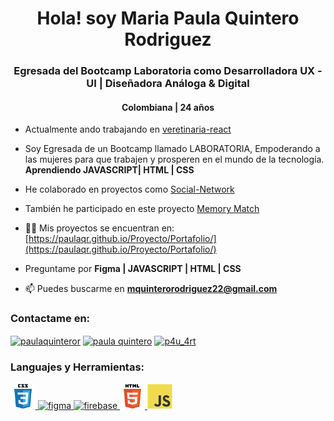 <h1 align="center">Hola! soy Maria Paula Quintero Rodriguez</h1>
<h3 align="center">Egresada del Bootcamp Laboratoria como Desarrolladora UX - UI  | Diseñadora Análoga & Digital</h3>
<h4 align="center">  Colombiana | 24 años </h4>

- Actualmente ando trabajando en [veretinaria-react](https://github.com/PaulaQR/veterinaria-react)

- Soy Egresada de un Bootcamp llamado LABORATORIA, Empoderando a las mujeres para que trabajen y prosperen en el mundo de la tecnología. **Aprendiendo JAVASCRIPT| HTML | CSS**

- He colaborado en proyectos como [Social-Network](https://github.com/PaulaQR/BOG004-social-network)

- También he participado en este proyecto [Memory Match](https://github.com/PaulaQR/BOG004-memory-match)

- 👨‍💻 Mis proyectos se encuentran en: [https://paulaqr.github.io/Proyecto/Portafolio/](https://paulaqr.github.io/Proyecto/Portafolio/)

- Preguntame por **Figma | JAVASCRIPT | HTML | CSS**

- 📫 Puedes buscarme en **mquinterorodriguez22@gmail.com**

<h3 align="left">Contactame  en: </h3>
<p align="left">
<a href="https://linkedin.com/in/paulaquinteror" target="blank"><img align="center" src="https://raw.githubusercontent.com/rahuldkjain/github-profile-readme-generator/master/src/images/icons/Social/linked-in-alt.svg" alt="paulaquinteror" height="30" width="40" /></a>
<a href="https://fb.com/paula quintero" target="blank"><img align="center" src="https://raw.githubusercontent.com/rahuldkjain/github-profile-readme-generator/master/src/images/icons/Social/facebook.svg" alt="paula quintero" height="30" width="40" /></a>
<a href="https://instagram.com/p4u_4rt" target="blank"><img align="center" src="https://raw.githubusercontent.com/rahuldkjain/github-profile-readme-generator/master/src/images/icons/Social/instagram.svg" alt="p4u_4rt" height="30" width="40" /></a>
</p>

<h3 align="left">Languajes y Herramientas:</h3>
<p align="left"> <a href="https://www.w3schools.com/css/" target="_blank" rel="noreferrer"> <img src="https://raw.githubusercontent.com/devicons/devicon/master/icons/css3/css3-original-wordmark.svg" alt="css3" width="40" height="40"/> </a> <a href="https://www.figma.com/" target="_blank" rel="noreferrer"> <img src="https://www.vectorlogo.zone/logos/figma/figma-icon.svg" alt="figma" width="40" height="40"/> </a> <a href="https://firebase.google.com/" target="_blank" rel="noreferrer"> <img src="https://www.vectorlogo.zone/logos/firebase/firebase-icon.svg" alt="firebase" width="40" height="40"/> </a> <a href="https://www.w3.org/html/" target="_blank" rel="noreferrer"> <img src="https://raw.githubusercontent.com/devicons/devicon/master/icons/html5/html5-original-wordmark.svg" alt="html5" width="40" height="40"/> </a> <a href="https://developer.mozilla.org/en-US/docs/Web/JavaScript" target="_blank" rel="noreferrer"> <img src="https://raw.githubusercontent.com/devicons/devicon/master/icons/javascript/javascript-original.svg" alt="javascript" width="40" height="40"/> </a> </p>
